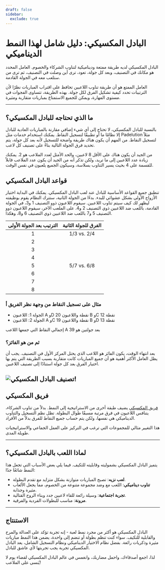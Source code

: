 ```yaml
---
draft: false
sidebar:
  exclude: true
---
```


# البادل المكسيكي: دليل شامل لهذا النمط الديناميكي

البادل المكسيكي لديه طريقة ممتعة وديناميكية لتناوب الشركاء والخصوم. العامل المحدد هو مكانك في التصنيف، وبعد كل جولة، تعود، ترى أين وصلت في التصنيف، ثم ترى من ستلعب معه في الجولة القادمة.

العامل الممتع هو أن طريقة تناوب اللاعبين تحافظ على اقتراب المباريات نظرًا لأن الترتيبات تحدد كيفية تشكيل الفرق لكل جولة. بهذه الطريقة، تتساوى الفجوات في مستوى المهارة، ويمكن للجميع الاستمتاع بمباريات متقاربة ومثيرة.

---

## ما الذي تحتاجه للبادل المكسيكي؟

بالنسبة للبادل المكسيكي، لا تحتاج إلى أي شيء إضافي مقارنة بالمباريات العادية للبادل إلا نظامًا ما أو تطبيقًا لتسجيل النقاط. يمكنك استخدام خدمات مثل Padelution مثلاً لتسجيل النقاط. من المهم أن يكون هناك طريقة واضحة للتسجيل لأنه بعد كل جولة، يتم تحديد فرق الجولة التالية بناءً على تصنيف كل لاعب.

من الجيد أن يكون هناك على الأقل 8 لاعبين، والحد الأمثل لعدد الملاعب هو 2. يمكنك زيادة عدد اللاعبين إلى ما تريد، ولكن تذكر أنه من الجيد أن يكون عدد الملاعب قابلاً للقسمة على 4 بحيث يسير التناوب بسلاسة، وسيكون الجميع يلعبون في نفس الوقت.

## قواعد البادل المكسيكي
تنطبق جميع القواعد الأساسية للبادل عند لعب البادل المكسيكي. يمكنك في البداية اختيار الأزواج الأولى بشكل عشوائي للبدء. بدءًا من الجولة الثانية، ستترك النظام يقوم بوظيفته ليظهر لك كيف سيتم تناوب اللاعبين. سيقوم اللاعبون ذوو التصنيف 1 و3، في الجولة القادمة، باللعب ضد اللاعبين ذوي التصنيف 2 و4. على الملعب الآخر، سيقوم اللاعبون ذوو التصنيف 5 و7 باللعب ضد اللاعبين ذوي التصنيف 6 و8، وهكذا.

| الترتيب بعد الجولة الأولى | الفرق للجولة الثانية |
|:---------------------------:|:-------------------:|
|              1              |     1/3 vs. 2/4     |
|              2              |                     |
|              3              |                     |
|              4              |                     |
|              5              |     5/7 vs. 6/8     |
|              6              |                     |
|              7              |                     |
|              8              |                     |


### مثال على تسجيل النقاط من وجهة نظر الفريق أ
- الجولة 1: اللاعبون A وD 20 نقطة واللاعبون B وC 12 نقطة
- الجولة 2: اللاعبون A وC 19 نقطة واللاعبون B وD 13 نقطة

إجمالي النقاط التي جمعها اللاعب A بعد جولتين هو 39

### ثم من هو الفائز؟
بعد انتهاء الوقت، يكون الفائز هو اللاعب الذي يحتل المركز الأول في التصنيف. يجب أن يظل العامل الأكثر أهمية هو أن جميع المباريات كانت متقاربة بسبب الطريقة التي يتم بها اختيار الفرق بعد كل جولة استنادًا إلى تصنيف اللاعبين.

![تصنيف البادل المكسيكي!](/ar/images/padel-mexicano.png "تصنيف البادل المكسيكي")
---

## فريق المكسيكي

[فريق المكسيكي](/ar/team-mexicano) يضيف طبقة أخرى من الاستراتيجية إلى النمط. بدلاً من تناوب الشركاء، يتنافس اللاعبون في فرق مرتبة مسبقًا طوال البطولة. تظل نظم التسجيل والتناوب الديناميكي هي نفسها، ولكن يتم حساب جميع النقاط للفرق بدلاً من الأفراد.

هذا التغيير مثالي للمجموعات التي ترغب في التركيز على العمل الجماعي والاستراتيجيات طويلة المدى.

---

## لماذا اللعب بالبادل المكسيكي؟

يتميز البادل المكسيكي بشموليته وقابليته للتكيف. فيما يلي بعض الأسباب التي تجعل هذا النمط شائعًا جدًا:
- **لعب نزيه**: تصبح المباريات متوازنة بشكل متزايد مع تقدم البطولة.
- **تناوب ديناميكي**: اللعب مع وضد مجموعة متنوعة من الخصوم، مما يجعل الألعاب مثيرة وجذابة.
- **تجربة اجتماعية**: وسيلة رائعة للقاء لاعبين جدد وبناء الروح القتالية.
- **مرونة**: مناسب للبطولات الفردية والفرقية.

---

## الاستنتاج

البادل المكسيكي هو أكثر من مجرد نمط لعبة - إنه تجربة تؤكد على العدالة والمرح والقابلية للتكيف. سواء كنت تنظم بطولة أو تنضم إلى واحدة، يضمن هذا النمط مباريات مثيرة وذكريات رائعة. بفضل نظام الاختيار الديناميكي ونظام التسجيل الشامل، يعد البادل المكسيكي تجربة يجب تجربتها لأي عاشق للبادل.

لذا، اجمع أصدقاءك، واحمل مضاربك، وانغمس في عالم البادل المكسيكي لقضاء يوم لا يُنسى على الملاعب!